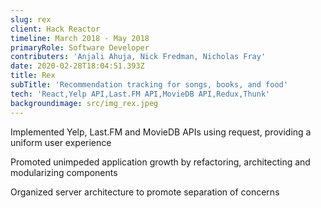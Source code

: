 ```yaml
---
slug: rex
client: Hack Reactor
timeline: March 2018 - May 2018
primaryRole: Software Developer
contributers: 'Anjali Ahuja, Nick Fredman, Nicholas Fray'
date: 2020-02-28T18:04:51.393Z
title: Rex
subTitle: 'Recommendation tracking for songs, books, and food'
tech: 'React,Yelp API,Last.FM API,MovieDB API,Redux,Thunk'
backgroundimage: src/img_rex.jpeg
---
```

Implemented Yelp, Last.FM and MovieDB APIs using request, providing a uniform user experience 

Promoted unimpeded application growth by refactoring, architecting and modularizing components

Organized server architecture to promote separation of concerns
